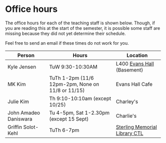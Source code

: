 # Office hours


The office hours for each of the teaching staff is shown 
below. Though, if you are reading this at the start of 
the semester, it is possible some staff are missing because
they did not yet determine their schedule.

Feel free to send an email if these times do not work for you.

| Person      | Hours                                                                    |Location|
| ----------- | ------------------------------------------------------------------------ |--------|
| Kyle Jensen | TuW 9:30-10:30AM| L400 [Evans Hall](https://map.yale.edu/place/building/EVANS) (Basement)|
| MK Kim  | TuTh 1-2pm (11/6 12pm-2pm, None on 11/8 or 11/15) | Evans Hall Cafe |
| Julie Kim | Th 9:10-10:10am (except 10/25) | Charley's |
| John Amadeo Daniswara | Tu 4-5pm, Sat 1-2.30pm (except 15 Sept) | Charlie's |
| Griffin Solot-Kehl | TuTh 6-7pm| [Sterling Memorial Library CTL](https://ctl.yale.edu/Directions) |

